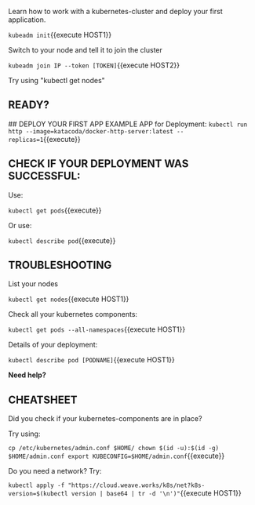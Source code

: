Learn how to work with a kubernetes-cluster and deploy your first application.

`kubeadm init`{{execute HOST1}}

Switch to your node and tell it to join the cluster

`kubeadm join IP --token [TOKEN]`{{execute HOST2}}

Try using "kubectl get nodes"

## READY?
## DEPLOY YOUR FIRST APP
EXAMPLE APP for Deployment:
`kubectl run http --image=katacoda/docker-http-server:latest --replicas=1`{{execute}}

## CHECK IF YOUR DEPLOYMENT WAS SUCCESSFUL:
Use:

`kubectl get pods`{{execute}}

Or use:

`kubectl describe pod`{{execute}}

## TROUBLESHOOTING

List your nodes

`kubectl get nodes`{{execute HOST1}}

Check all your kubernetes components:

`kubectl get pods --all-namespaces`{{execute HOST1}}

Details of your deployment:

`kubectl describe pod [PODNAME]`{{execute HOST1}}

**Need help?**
## CHEATSHEET
Did you check if your kubernetes-components are in place?

Try using:

`cp /etc/kubernetes/admin.conf $HOME/
chown $(id -u):$(id -g) $HOME/admin.conf
export KUBECONFIG=$HOME/admin.conf`{{execute}}


Do you need a network? Try:

`kubectl apply -f "https://cloud.weave.works/k8s/net?k8s-version=$(kubectl version | base64 | tr -d '\n')"`{{execute HOST1}}


